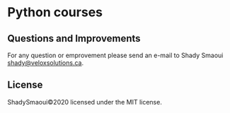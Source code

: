 # Python courses

## Questions and Improvements
For any question or emprovement please send an e-mail to Shady Smaoui shady@veloxsolutions.ca.

## License
ShadySmaoui©2020 licensed under the MIT license.
